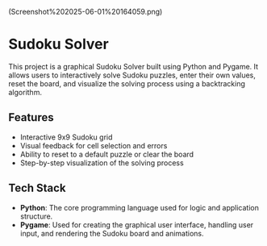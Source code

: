 (Screenshot%202025-06-01%20164059.png)

# Sudoku Solver

This project is a graphical Sudoku Solver built using Python and Pygame. It allows users to interactively solve Sudoku puzzles, enter their own values, reset the board, and visualize the solving process using a backtracking algorithm.

## Features

- Interactive 9x9 Sudoku grid
- Visual feedback for cell selection and errors
- Ability to reset to a default puzzle or clear the board
- Step-by-step visualization of the solving process

## Tech Stack

- **Python**: The core programming language used for logic and application structure.
- **Pygame**: Used for creating the graphical user interface, handling user input, and rendering the Sudoku board and animations.

